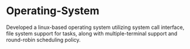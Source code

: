 # Operating-System
Developed a linux-based operating system utilizing system call interface, file system support for tasks, along with multiple-terminal support and round-robin scheduling policy.
